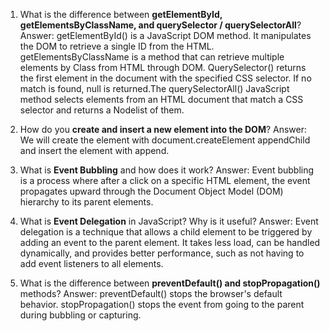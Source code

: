
1. What is the difference between **getElementById, getElementsByClassName, and querySelector / querySelectorAll**?
Answer: getElementById() is a JavaScript DOM method. It manipulates the DOM to retrieve a single ID from the HTML. getElementsByClassName is a method that can retrieve multiple elements by Class from HTML through DOM. QuerySelector() returns the first element in the document with the specified CSS selector. If no match is found, null is returned.The querySelectorAll() JavaScript method selects elements from an HTML document that match a CSS selector and returns a Nodelist of them.

2. How do you **create and insert a new element into the DOM**?
Answer: We will create the element with document.createElement ‍appendChild and insert the element with ‍append.

3. What is **Event Bubbling** and how does it work?
Answer: Event bubbling is a process where after a click on a specific HTML element, the event propagates upward through the Document Object Model (DOM) hierarchy to its parent elements.

4. What is **Event Delegation** in JavaScript? Why is it useful?
Answer: Event delegation is a technique that allows a child element to be triggered by adding an event to the parent element. It takes less load, can be handled dynamically, and provides better performance, such as not having to add event listeners to all elements.

5. What is the difference between **preventDefault() and stopPropagation()** methods?
Answer: preventDefault() stops the browser's default behavior. stopPropagation() stops the event from going to the parent during bubbling or capturing.




